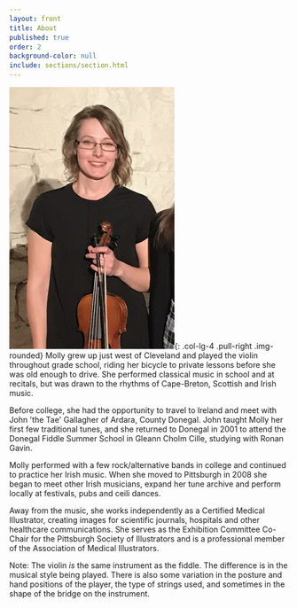 ```yaml
---
layout: front
title: About
published: true
order: 2
background-color: null
include: sections/section.html
---
```

![Molly Thompson](/img/molly1.jpg){: .col-lg-4 .pull-right .img-rounded} Molly grew up just west of Cleveland and played the violin throughout grade school, riding her bicycle to private lessons before she was old enough to drive. She performed classical music in school and at recitals, but was drawn to the rhythms of Cape-Breton, Scottish and Irish music.

Before college, she had the opportunity to travel to Ireland and meet with John 'the Tae' Gallagher of Ardara, County Donegal. John taught Molly her first few traditional tunes, and she returned to Donegal in 2001 to attend the Donegal Fiddle Summer School in Gleann Cholm Cille, studying with Ronan Gavin.

Molly performed with a few rock/alternative bands in college and continued to practice her Irish music. When she moved to Pittsburgh in 2008 she began to meet other Irish musicians, expand her tune archive and perform locally at festivals, pubs and ceili dances.

Away from the music, she works independently as a Certified Medical Illustrator, creating images for scientific journals, hospitals and other healthcare communications. She serves as the Exhibition Committee Co-Chair for the Pittsburgh Society of Illustrators and is a professional member of the Association of Medical Illustrators.

<div class="card">
<div class="card-body">
Note: The violin <em>is</em> the same instrument as the fiddle. The difference is in the musical style being played. There is also some variation in the posture and hand positions of the player, the type of strings used, and sometimes in the shape of the bridge on the instrument.
</div>
</div>